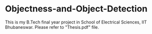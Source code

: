 # Objectness-and-Object-Detection

This is my B.Tech final year project in School of Electrical Sciences, IIT Bhubaneswar. 
Please refer to "Thesis.pdf" file. 
